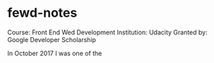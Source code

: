 # fewd-notes

Course: Front End Wed Development 
Institution: Udacity
Granted by: Google Developer Scholarship

In October 2017 I was one of the 
